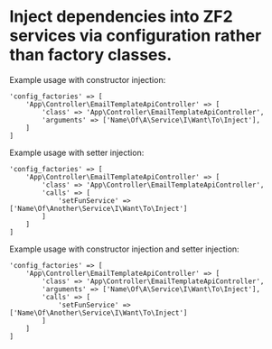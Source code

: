 Inject dependencies into ZF2 services via configuration rather than factory classes.
======
Example usage with constructor injection:
```
'config_factories' => [
    'App\Controller\EmailTemplateApiController' => [
        'class' => 'App\Controller\EmailTemplateApiController',
        'arguments' => ['Name\Of\A\Service\I\Want\To\Inject'],
    ]
]
```

Example usage with setter injection:
```
'config_factories' => [
    'App\Controller\EmailTemplateApiController' => [
        'class' => 'App\Controller\EmailTemplateApiController',
        'calls' => [
            'setFunService' => ['Name\Of\Another\Service\I\Want\To\Inject']
        ]
    ]
]
```

Example usage with constructor injection and setter injection:
```
'config_factories' => [
    'App\Controller\EmailTemplateApiController' => [
        'class' => 'App\Controller\EmailTemplateApiController',
        'arguments' => ['Name\Of\A\Service\I\Want\To\Inject'],
        'calls' => [
            'setFunService' => ['Name\Of\Another\Service\I\Want\To\Inject']
        ]
    ]
]
```
